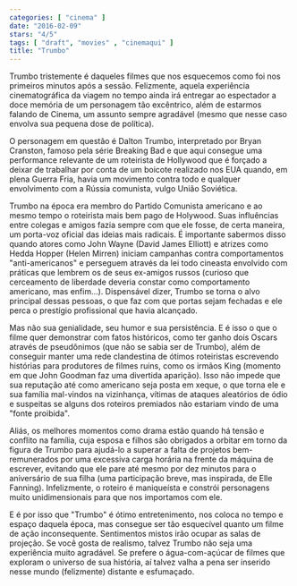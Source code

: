 ```yaml
---
categories: [ "cinema" ]
date: "2016-02-09"
stars: "4/5"
tags: [ "draft", "movies" , "cinemaqui" ]
title: "Trumbo"
---
```

Trumbo tristemente é daqueles filmes que nos esquecemos como foi nos
primeiros minutos após a sessão. Felizmente, aquela experiência
cinematográfica da viagem no tempo ainda irá entregar ao espectador
a doce memória de um personagem tão excêntrico, além de estarmos
falando de Cinema, um assunto sempre agradável (mesmo que nesse caso
envolva sua pequena dose de política).

O personagem em questão é Dalton Trumbo, interpretado por Bryan
Cranston, famoso pela série Breaking Bad e que aqui consegue uma
performance relevante de um roteirista de Hollywood que é forçado a
deixar de trabalhar por conta de um boicote realizado nos EUA quando, em
plena Guerra Fria, havia um movimento contra todo e qualquer envolvimento
com a Rússia comunista, vulgo União Soviética.

Trumbo na época era membro do Partido Comunista americano e ao mesmo
tempo o roteirista mais bem pago de Holywood. Suas influências entre
colegas e amigos fazia sempre com que ele fosse, de certa maneira,
um porta-voz oficial das ideias mais radicais. É importante sabermos
disso quando atores como John Wayne (David James Elliott) e atrizes como
Hedda Hopper (Helen Mirren) iniciam campanhas contra comportamentos
"anti-americanos" e perseguem através da lei todo cineasta envolvido
com práticas que lembrem os de seus ex-amigos russos (curioso que
cerceamento de liberdade deveria constar como comportamento americano,
mas enfim...). Dispensável dizer, Trumbo se torna o alvo principal
dessas pessoas, o que faz com que portas sejam fechadas e ele perca o
prestígio profissional que havia alcançado.

Mas não sua genialidade, seu humor e sua persistência. E é isso o
que o filme quer demonstrar com fatos históricos, como ter ganho dois
Oscars através de pseudônimos (que não se sabia ser de Trumbo),
além de conseguir manter uma rede clandestina de ótimos roteiristas
escrevendo histórias para produtores de filmes ruins, como os irmãos
King (momento em que John Goodman faz uma divertida aparição). Isso
não impede que sua reputação até como americano seja posta em xeque,
o que torna ele e sua família mal-vindos na vizinhança, vítimas de
ataques aleatórios de ódio e suspeitas se alguns dos roteiros premiados
não estariam vindo de uma "fonte proibida".

Aliás, os melhores momentos como drama estão quando há tensão e
conflito na família, cuja esposa e filhos são obrigados a orbitar em
torno da figura de Trumbo para ajudá-lo a superar a falta de projetos
bem-remunerados por uma excessiva carga horária na frente da máquina
de escrever, evitando que ele pare até mesmo por dez minutos para o
aniversário de sua filha (uma participação breve, mas inspirada,
de Elle Fanning). Infelizmente, o roteiro é maniqueísta e constrói
personagens muito unidimensionais para que nos importamos com ele.

E é por isso que "Trumbo" é ótimo entretenimento, nos coloca no tempo
e espaço daquela época, mas consegue ser tão esquecível quanto um
filme de ação inconsequente. Sentimentos mistos irão ocupar as salas
de projeção. Se você gosta de realismo, talvez Trumbo não seja uma
experiência muito agradável. Se prefere o água-com-açúcar de filmes
que exploram o universo de sua história, aí talvez valha a pena ser
inserido nesse mundo (felizmente) distante e esfumaçado.
